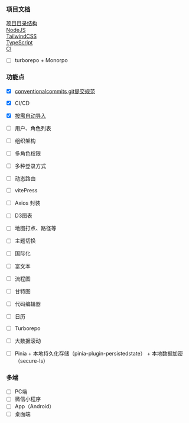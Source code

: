 ### 项目文档
[项目目录结构](/docs/dir.md)  
[NodeJS](/docs/NodeJS.md)  
[TailwindCSS](/docs/TailwindCSS.md)  
[TypeScript](/docs/TypeScript.md)  
[CI](/docs/CI.md)  
- [ ] turborepo + Monorpo


### 功能点
- [x] [conventionalcommits git提交规范](/docs/commit.md)
- [x] CI/CD
- [x] [按需自动导入](/docs/按需自动导入.md)
- [ ] 用户、角色列表
- [ ] 组织架构
- [ ] 多角色权限
- [ ] 多种登录方式
- [ ] 动态路由
- [ ] vitePress
- [ ] Axios 封装
- [ ] D3图表
- [ ] 地图打点、路径等
- [ ] 主题切换
- [ ] 国际化
- [ ] 富文本
- [ ] 流程图
- [ ] 甘特图
- [ ] 代码编辑器
- [ ] 日历
- [ ] Turborepo
- [ ] 大数据滚动
- [ ] Pinia + 本地持久化存储（pinia-plugin-persistedstate） + 本地数据加密（secure-ls）


### 多端
- [ ] PC端
- [ ] 微信小程序
- [ ] App（Android）
- [ ] 桌面端